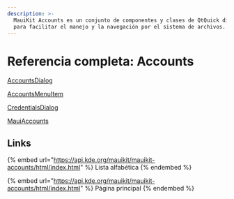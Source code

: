 ```yaml
---
description: >-
  MauiKit Accounts es un conjunto de componentes y clases de QtQuick diseñados
  para facilitar el manejo y la navegación por el sistema de archivos.
---
```


# Referencia completa: Accounts

[AccountsDialog](https://api.kde.org/mauikit/mauikit-accounts/html/classAccountsDialog.html)

[AccountsMenuItem](https://api.kde.org/mauikit/mauikit-accounts/html/classAccountsMenuItem.html)

[CredentialsDialog](https://api.kde.org/mauikit/mauikit-accounts/html/classCredentialsDialog.html)

[MauiAccounts](https://api.kde.org/mauikit/mauikit-accounts/html/classMauiAccounts.html)

## Links

{% embed url="https://api.kde.org/mauikit/mauikit-accounts/html/index.html" %}
Lista alfabética
{% endembed %}

{% embed url="https://api.kde.org/mauikit/mauikit-accounts/html/index.html" %}
Página principal
{% endembed %}
